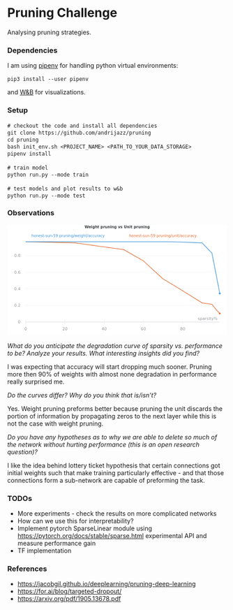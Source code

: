 # Pruning Challenge

Analysing pruning strategies.

### Dependencies

I am using [pipenv](https://pipenv-es.readthedocs.io/es/stable/) for handling python virtual environments:
```
pip3 install --user pipenv
```
and [W&B](https://www.wandb.com/) for visualizations.

### Setup

```
# checkout the code and install all dependencies
git clone https://github.com/andrijazz/pruning
cd pruning
bash init_env.sh <PROJECT_NAME> <PATH_TO_YOUR_DATA_STORAGE>
pipenv install

# train model
python run.py --mode train

# test models and plot results to w&b
python run.py --mode test

```

### Observations

![](https://github.com/andrijazz/pruning/blob/master/docs/plot2.png)

*What do you anticipate the degradation curve of sparsity vs. performance to be? Analyze your results. What interesting insights did you find?*

I was expecting that accuracy will start dropping much sooner. Pruning more then 90% of weights with almost none degradation in performance really surprised me.  

*Do the curves differ? Why do you think that is/isn’t?*
 
Yes. Weight pruning preforms better because pruning the unit discards the portion of information by propagating zeros to the next layer while this is not the case with weight pruning.  

*Do you have any hypotheses as to why we are able to delete so much of the network without hurting performance
(this is an open research question)?*

I like the idea behind lottery ticket hypothesis that certain connections got initial weights such that make training particularly effective - and that those connections form a sub-network are capable of preforming the task.

### TODOs
* More experiments - check the results on more complicated networks
* How can we use this for interpretability?
* Implement pytorch SparseLinear module using https://pytorch.org/docs/stable/sparse.html experimental API and measure performance gain
* TF implementation

### References
* https://jacobgil.github.io/deeplearning/pruning-deep-learning
* https://for.ai/blog/targeted-dropout/
* https://arxiv.org/pdf/1905.13678.pdf
